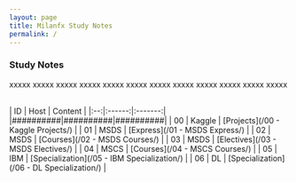 ```yaml
---
layout: page
title: Milanfx Study Notes
permalink: /
---
```


### Study Notes

xxxxx xxxxx xxxxx
xxxxx xxxxx xxxxx
xxxxx xxxxx xxxxx
xxxxx xxxxx xxxxx

<br>
| ID | Host   | Content |
|:--:|:------:|:-------:|
|##########|##########|##########|
| 00 | Kaggle | [Projects](/00 - Kaggle Projects/)          |
| 01 | MSDS   | [Express](/01 - MSDS Express/)              |
| 02 | MSDS   | [Courses](/02 - MSDS Courses/)              |
| 03 | MSDS   | [Electives](/03 - MSDS Electives/)          |
| 04 | MSCS   | [Courses](/04 - MSCS Courses/)              |
| 05 | IBM    | [Specialization](/05 - IBM Specialization/) |
| 06 | DL     | [Specialization](/06 - DL Specialization/)  |


